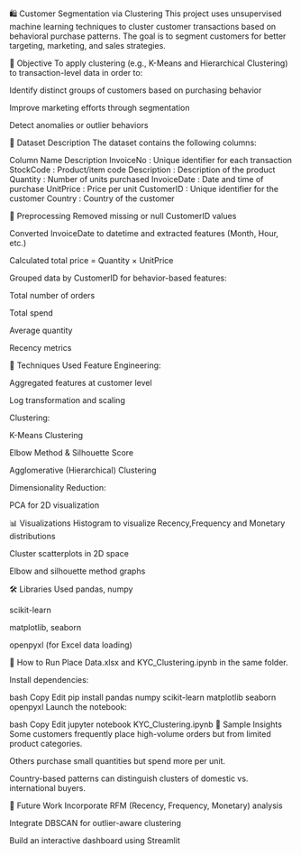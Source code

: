 
🛍️ Customer Segmentation via Clustering
This project uses unsupervised machine learning techniques to cluster customer transactions based on behavioral purchase patterns. The goal is to segment customers for better targeting, marketing, and sales strategies.

🎯 Objective
To apply clustering (e.g., K-Means and Hierarchical Clustering) to transaction-level data in order to:

Identify distinct groups of customers based on purchasing behavior

Improve marketing efforts through segmentation

Detect anomalies or outlier behaviors

📁 Dataset Description
The dataset contains the following columns:

Column Name	Description
InvoiceNo : Unique identifier for each transaction
StockCode	: Product/item code
Description :	Description of the product
Quantity : Number of units purchased
InvoiceDate : Date and time of purchase
UnitPrice :	Price per unit
CustomerID :	Unique identifier for the customer
Country :	Country of the customer

🔧 Preprocessing
Removed missing or null CustomerID values

Converted InvoiceDate to datetime and extracted features (Month, Hour, etc.)

Calculated total price = Quantity × UnitPrice

Grouped data by CustomerID for behavior-based features:

Total number of orders

Total spend

Average quantity

Recency metrics

🧪 Techniques Used
Feature Engineering:

Aggregated features at customer level

Log transformation and scaling

Clustering:

K-Means Clustering

Elbow Method & Silhouette Score

Agglomerative (Hierarchical) Clustering

Dimensionality Reduction:

PCA for 2D visualization

📊 Visualizations
Histogram to visualize Recency,Frequency and Monetary distributions

Cluster scatterplots in 2D space

Elbow and silhouette method graphs


🛠️ Libraries Used
pandas, numpy

scikit-learn

matplotlib, seaborn

openpyxl (for Excel data loading)

🚀 How to Run
Place Data.xlsx and KYC_Clustering.ipynb in the same folder.

Install dependencies:

bash
Copy
Edit
pip install pandas numpy scikit-learn matplotlib seaborn openpyxl
Launch the notebook:

bash
Copy
Edit
jupyter notebook KYC_Clustering.ipynb
📌 Sample Insights
Some customers frequently place high-volume orders but from limited product categories.

Others purchase small quantities but spend more per unit.

Country-based patterns can distinguish clusters of domestic vs. international buyers.

🔮 Future Work
Incorporate RFM (Recency, Frequency, Monetary) analysis

Integrate DBSCAN for outlier-aware clustering

Build an interactive dashboard using Streamlit


